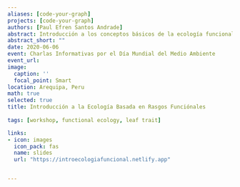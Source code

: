 ```yaml
---
aliases: [code-your-graph]
projects: [code-your-graph]
authors: [Paul Efren Santos Andrade]
abstract: Introducción a los conceptos básicos de la ecología funcional y su desarrollo en el Perú. 
abstract_short: ""
date: 2020-06-06
event: Charlas Informativas por el Día Mundial del Medio Ambiente
event_url:
image:
  caption: ''
  focal_point: Smart
location: Arequipa, Peru
math: true
selected: true
title: Introducción a la Ecología Basada en Rasgos Funciónales
  
tags: [workshop, functional ecology, leaf trait]

links:
- icon: images
  icon_pack: fas
  name: slides
  url: "https://introecologiafuncional.netlify.app"


---
```

